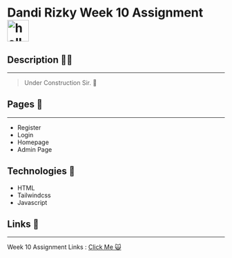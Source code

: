 # Dandi Rizky Week 10 Assignment <img src="https://raw.githubusercontent.com/DandiRizkyy/slackmoji/master/emoji/blob/blob-wave-gif.gif" width="50px" height="50px" alt="hello">

## Description ✍🏻

---

> Under Construction Sir. 🚧

## Pages 📖

---

- Register
- Login
- Homepage
- Admin Page

## Technologies 🚀

- HTML
- Tailwindcss
- Javascript

## Links 🔗

---

Week 10 Assignment Links : [Click Me 🙀]()
